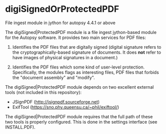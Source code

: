 # digiSignedOrProtectedPDF
File ingest module in jython for autopsy 4.4.1 or above

The digiSigned|ProtectedPDF module is a file ingest jython-based module for the Autopsy software.
It provides two main services for PDF files:
1) Identifies the PDF files that are digitally signed (digital signature refers to the cryptographically-based signature of documents. It does **not** refer to have images of physical signatures in a document.)

2) Identifies the PDF files which some kind of user-level protection. Specifically, the modules flags as interesting files, PDF files that forbids the "document assembly" and "modify".

The digiSigned|ProtectedPDF module depends on two excellent external tools (not included in this repository):
- JSignPDF (http://jsignpdf.sourceforge.net)
- ExifTool (https://sno.phy.queensu.ca/~phil/exiftool/)

The digiSigned|ProtectedPDF module requires that the full path of these two tools is properly configured. This is done in the settings interface (see INSTALL.PDF).


